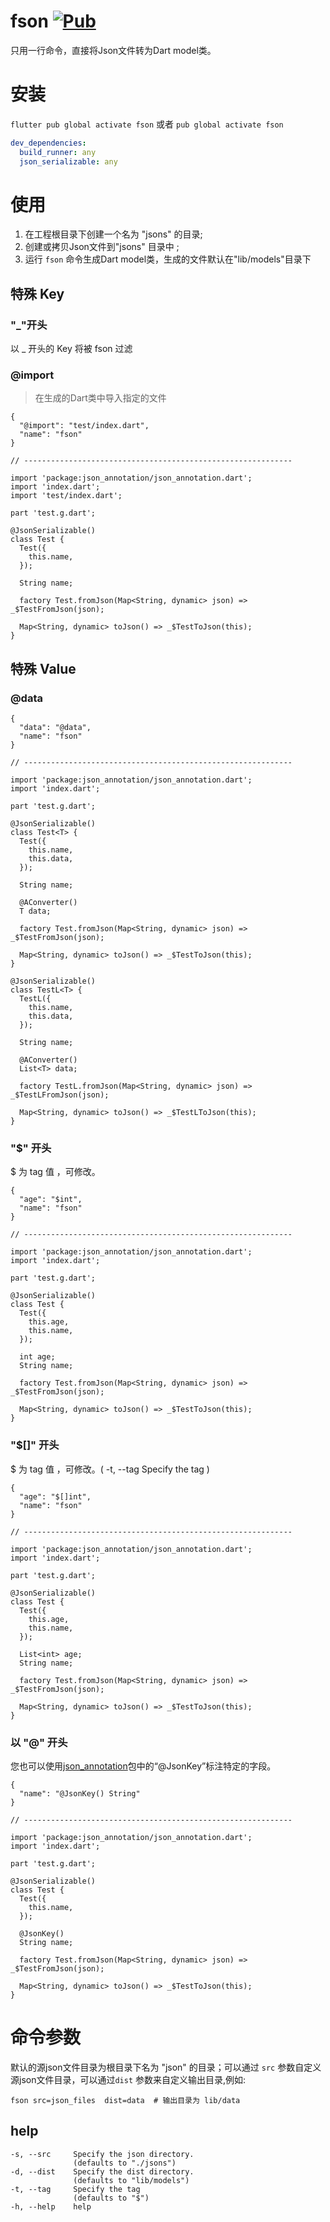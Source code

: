# fson [![Pub](https://img.shields.io/pub/v/fson.svg?style=flat-square)](https://pub.dartlang.org/packages/fson)

只用一行命令，直接将Json文件转为Dart model类。

# 安装

`flutter pub global activate fson` 或者 `pub global activate fson`

```yaml
dev_dependencies:
  build_runner: any
  json_serializable: any
```

# 使用

1. 在工程根目录下创建一个名为 "jsons" 的目录;
2. 创建或拷贝Json文件到"jsons" 目录中 ;
3. 运行 `fson` 命令生成Dart model类，生成的文件默认在"lib/models"目录下

## 特殊 Key

### "_"开头

以 _ 开头的 Key 将被 fson 过滤

### @import

> 在生成的Dart类中导入指定的文件

```
{
  "@import": "test/index.dart",
  "name": "fson"
}

// ------------------------------------------------------------

import 'package:json_annotation/json_annotation.dart';
import 'index.dart';
import 'test/index.dart';

part 'test.g.dart';

@JsonSerializable()
class Test {
  Test({
    this.name,
  });

  String name;

  factory Test.fromJson(Map<String, dynamic> json) => _$TestFromJson(json);

  Map<String, dynamic> toJson() => _$TestToJson(this);
}
```

## 特殊 Value

### @data

```
{
  "data": "@data",
  "name": "fson"
}

// ------------------------------------------------------------

import 'package:json_annotation/json_annotation.dart';
import 'index.dart';

part 'test.g.dart';

@JsonSerializable()
class Test<T> {
  Test({
    this.name,
    this.data,
  });

  String name;

  @AConverter()
  T data;

  factory Test.fromJson(Map<String, dynamic> json) => _$TestFromJson(json);

  Map<String, dynamic> toJson() => _$TestToJson(this);
}

@JsonSerializable()
class TestL<T> {
  TestL({
    this.name,
    this.data,
  });

  String name;

  @AConverter()
  List<T> data;

  factory TestL.fromJson(Map<String, dynamic> json) => _$TestLFromJson(json);

  Map<String, dynamic> toJson() => _$TestLToJson(this);
}

```

### "$" 开头

$ 为 tag 值 ，可修改。

```
{
  "age": "$int",
  "name": "fson"
}

// ------------------------------------------------------------

import 'package:json_annotation/json_annotation.dart';
import 'index.dart';

part 'test.g.dart';

@JsonSerializable()
class Test {
  Test({
    this.age,
    this.name,
  });

  int age;
  String name;

  factory Test.fromJson(Map<String, dynamic> json) => _$TestFromJson(json);

  Map<String, dynamic> toJson() => _$TestToJson(this);
}
```

### "$[]" 开头

$ 为 tag 值 ，可修改。( -t, --tag Specify the tag )

```
{
  "age": "$[]int",
  "name": "fson"
}

// ------------------------------------------------------------

import 'package:json_annotation/json_annotation.dart';
import 'index.dart';

part 'test.g.dart';

@JsonSerializable()
class Test {
  Test({
    this.age,
    this.name,
  });

  List<int> age;
  String name;

  factory Test.fromJson(Map<String, dynamic> json) => _$TestFromJson(json);

  Map<String, dynamic> toJson() => _$TestToJson(this);
}

```

### 以 "@" 开头

您也可以使用[json_annotation](https://pub.dev/packages/json_annotation)包中的“@JsonKey”标注特定的字段。

```
{
  "name": "@JsonKey() String"
}

// ------------------------------------------------------------

import 'package:json_annotation/json_annotation.dart';
import 'index.dart';

part 'test.g.dart';

@JsonSerializable()
class Test {
  Test({
    this.name,
  });

  @JsonKey()
  String name;

  factory Test.fromJson(Map<String, dynamic> json) => _$TestFromJson(json);

  Map<String, dynamic> toJson() => _$TestToJson(this);
}

```

# 命令参数

默认的源json文件目录为根目录下名为 "json" 的目录；可以通过 `src` 参数自定义源json文件目录，可以通过`dist` 参数来自定义输出目录,例如:

```shell
fson src=json_files  dist=data  # 输出目录为 lib/data
```

## help

```
-s, --src     Specify the json directory.
              (defaults to "./jsons")
-d, --dist    Specify the dist directory.
              (defaults to "lib/models")
-t, --tag     Specify the tag
              (defaults to "$")
-h, --help    help
```

